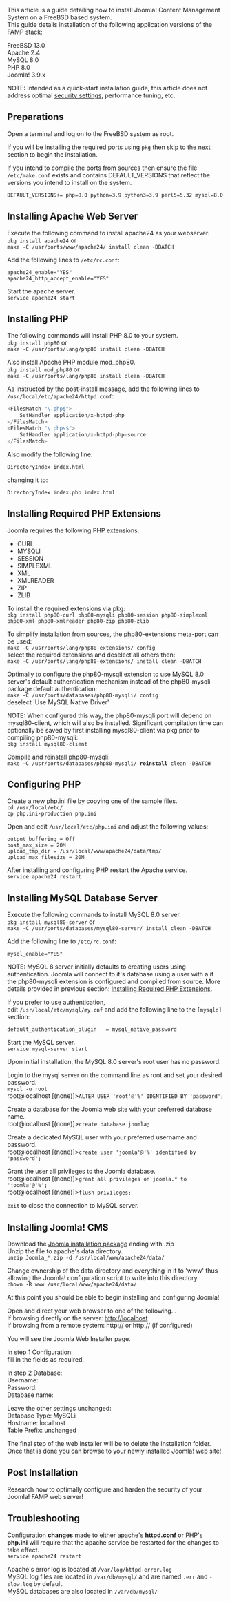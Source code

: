 <!-- Filename: FreeBSD_Installation / Display title: FreeBSD Installation -->

This article is a guide detailing how to install Joomla! Content
Management System on a FreeBSD based system.  
This guide details installation of the following application versions of
the FAMP stack:  
  
FreeBSD 13.0  
Apache 2.4  
MySQL 8.0  
PHP 8.0  
Joomla! 3.9.x  
  
NOTE: Intended as a quick-start installation guide, this article does
not address optimal [security
settings](https://docs.joomla.org/Security_Checklist "Special:MyLanguage/Security Checklist"),
performance tuning, etc.  

## Preparations

Open a terminal and log on to the FreeBSD system as root.

If you will be installing the required ports using `pkg` then skip to
the next section to begin the installation.

If you intend to compile the ports from sources then ensure the file
`/etc/make.conf` exists and contains DEFAULT_VERSIONS that reflect the
versions you intend to install on the system.  

    DEFAULT_VERSIONS+= php=8.0 python=3.9 python3=3.9 perl5=5.32 mysql=8.0

## Installing Apache Web Server

Execute the following command to install apache24 as your webserver.  
`pkg install apache24` or  
`make -C /usr/ports/www/apache24/ install clean -DBATCH`

Add the following lines to `/etc/rc.conf`:

    apache24_enable="YES"
    apache24_http_accept_enable="YES"

Start the apache server.  
`service apache24 start`  

## Installing PHP

The following commands will install PHP 8.0 to your system.  
`pkg install php80` or  
`make -C /usr/ports/lang/php80 install clean -DBATCH`  

Also install Apache PHP module mod_php80.  
`pkg install mod_php80` or  
`make -C /usr/ports/lang/php80 install clean -DBATCH`  

As instructed by the post-install message, add the following lines to
`/usr/local/etc/apache24/httpd.conf`:  

```php
<FilesMatch "\.php$">
    SetHandler application/x-httpd-php
</FilesMatch>
<FilesMatch "\.phps$">
    SetHandler application/x-httpd-php-source
</FilesMatch>
```

Also modify the following line:  

    DirectoryIndex index.html

changing it to:  

    DirectoryIndex index.php index.html

## Installing Required PHP Extensions

Joomla requires the following PHP extensions:

- CURL
- MYSQLI
- SESSION
- SIMPLEXML
- XML
- XMLREADER
- ZIP
- ZLIB

To install the required extensions via pkg:  
`pkg install php80-curl php80-mysqli php80-session php80-simplexml php80-xml php80-xmlreader php80-zip php80-zlib`  

To simplify installation from sources, the php80-extensions meta-port
can be used:  
`make -C /usr/ports/lang/php80-extensions/ config`  
select the required extensions and deselect all others then:  
`make -C /usr/ports/lang/php80-extensions/ install clean -DBATCH`  

Optimally to configure the php80-mysqli extension to use MySQL 8.0
server's default authentication mechanism instead of the php80-mysqli
package default authentication:  
`make -C /usr/ports/databases/php80-mysqli/ config`  
deselect 'Use MySQL Native Driver'  
  
NOTE: When configured this way, the php80-mysqli port will depend on
mysql80-client, which will also be installed. Significant compilation
time can optionally be saved by first installing mysql80-client via pkg
prior to compiling php80-mysqli:  
`pkg install mysql80-client`  
  
Compile and reinstall php80-mysqli:  
`make -C /usr/ports/databases/php80-mysqli/ `**`reinstall`**` clean -DBATCH`  

## Configuring PHP

Create a new php.ini file by copying one of the sample files.  
`cd /usr/local/etc/`  
`cp php.ini-production php.ini`  

Open and edit `/usr/local/etc/php.ini` and adjust the following values:

    output_buffering = Off
    post_max_size = 20M
    upload_tmp_dir = /usr/local/www/apache24/data/tmp/
    upload_max_filesize = 20M

After installing and configuring PHP restart the Apache service.  
`service apache24 restart`  
  

## Installing MySQL Database Server

Execute the following commands to install MySQL 8.0 server.  
`pkg install mysql80-server` or  
`make -C /usr/ports/databases/mysql80-server/ install clean -DBATCH`  
  

Add the following line to `/etc/rc.conf`:  

    mysql_enable="YES"

NOTE: MySQL 8 server initially defaults to creating users using
authentication. Joomla will connect to it's database using a user with a
if the php80-mysqli extension is configured and compiled from source.
More details provided in previous section: [Installing Required PHP
Extensions](https://docs.joomla.org/FreeBSD_Installation#Installing_Required_PHP_Extensions "FreeBSD Installation").

If you prefer to use authentication,  
edit `/usr/local/etc/mysql/my.cnf` and add the following line to the
`[mysqld]` section:  

    default_authentication_plugin   = mysql_native_password

Start the MySQL server.  
`service mysql-server start`  
  
Upon initial installation, the MySQL 8.0 server's root user has no
password.  
  
Login to the mysql server on the command line as root and set your
desired password.  
`mysql -u root`  
root@localhost
\[(none)\]\>`ALTER USER 'root'@'%' IDENTIFIED BY 'password';`  
  
Create a database for the Joomla web site with your preferred database
name.  
root@localhost \[(none)\]\>`create database joomla;`  
  
Create a dedicated MySQL user with your preferred username and
password.  
root@localhost
\[(none)\]\>`create user 'joomla'@'%' identified by 'password';`  
  
Grant the user all privileges to the Joomla database.  
root@localhost
\[(none)\]\>`grant all privileges on joomla.* to 'joomla'@'%';`  
root@localhost \[(none)\]\>`flush privileges;`  
  
`exit` to close the connection to MySQL server.  
  

## Installing Joomla! CMS

Download the
<a href="https://downloads.joomla.org/latest" class="external text"
target="_blank" rel="noreferrer noopener">Joomla installation
package</a> ending with .zip  
Unzip the file to apache's data directory.  
`unzip Joomla_*.zip -d /usr/local/www/apache24/data/`  

Change ownership of the data directory and everything in it to 'www'
thus allowing the Joomla! configuration script to write into this
directory.  
`chown -R www /usr/local/www/apache24/data/`  

At this point you should be able to begin installing and configuring
Joomla!  

Open and direct your web browser to one of the following...  
If browsing directly on the server:
<a href="http://localhost" class="external free" target="_blank"
rel="nofollow noreferrer noopener">http://localhost</a>  
If browsing from a remote system: http:// or http:// (if configured)  

You will see the Joomla Web Installer page.  

  
In step 1 Configuration:  
fill in the fields as required.  

  
In step 2 Database:  
Username:  
Password:  
Database name:  

  
Leave the other settings unchanged:  
Database Type: MySQLi  
Hostname: localhost  
Table Prefix: unchanged  

  
The final step of the web installer will be to delete the installation
folder.  
Once that is done you can browse to your newly installed Joomla! web
site!  
  

## Post Installation

Research how to optimally configure and harden the security of your
Joomla! FAMP web server!  
  

## Troubleshooting

Configuration **changes** made to either apache's **httpd.conf** or
PHP's **php.ini** will require that the apache service be restarted for
the changes to take effect.  
`service apache24 restart`  

  
Apache's error log is located at `/var/log/httpd-error.log`  
MySQL log files are located in `/var/db/mysql/` and are named `.err` and
`-slow.log` by default.  
MySQL databases are also located in `/var/db/mysql/`  
